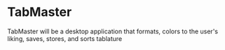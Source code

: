 # TabMaster
TabMaster will be a desktop application that formats, colors to the user's liking, saves, stores, and sorts tablature 
